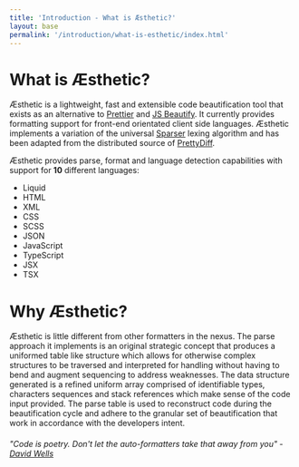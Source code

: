 ```yaml
---
title: 'Introduction - What is Æsthetic?'
layout: base
permalink: '/introduction/what-is-esthetic/index.html'
---
```


# What is Æsthetic?

Æsthetic is a lightweight, fast and extensible code beautification tool that exists as an alternative to [Prettier](https://prettier.io/) and [JS Beautify](https://beautifier.io/). It currently provides formatting support for front-end orientated client side languages. Æsthetic implements a variation of the universal [Sparser](https://sparser.io/docs-html/tech-documentation.xhtml#universal-parse-model) lexing algorithm and has been adapted from the distributed source of [PrettyDiff](https://github.com/prettydiff/prettydiff/blob/master/options.md).

Æsthetic provides parse, format and language detection capabilities with support for **10** different languages:

- Liquid
- HTML
- XML
- CSS
- SCSS
- JSON
- JavaScript
- TypeScript
- JSX
- TSX

# Why Æsthetic?

Æsthetic is little different from other formatters in the nexus. The parse approach it implements is an original strategic concept that produces a uniformed table like structure which allows for otherwise complex structures to be traversed and interpreted for handling without having to bend and augment sequencing to address weaknesses. The data structure generated is a refined uniform array comprised of identifiable types, characters sequences and stack references which make sense of the code input provided. The parse table is used to reconstruct code during the beautification cycle and adhere to the granular set of beautification that work in accordance with the developers intent.

###### _"Code is poetry. Don't let the auto-formatters take that away from you" - [David Wells](https://twitter.com/DavidWells)_
